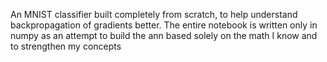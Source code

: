 An MNIST classifier built completely from scratch, to help understand backpropagation of gradients better. 
The entire notebook is written only in numpy as an attempt to build the ann based solely on the math I know and to strengthen my concepts
